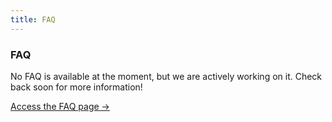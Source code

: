 ```yaml
---
title: FAQ
---
```



<div class="card">
  <h3>FAQ</h3>
  <p>No FAQ is available at the moment, but we are actively working on it. Check back soon for more information!</p>
  <a href="../" class="card-link">Access the FAQ page &rarr;</a>
</div>
